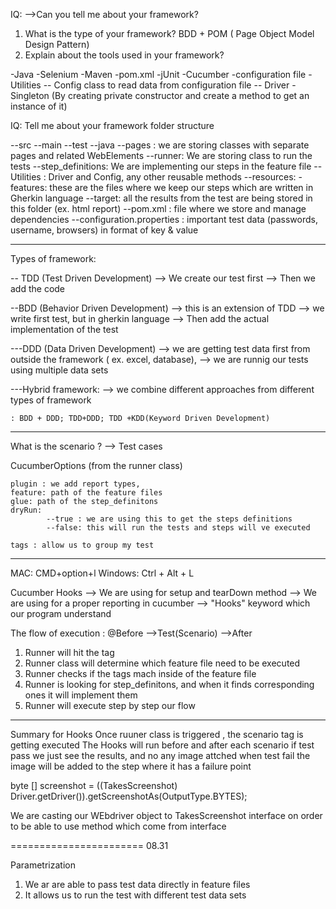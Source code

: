 IQ:
-->Can you tell me about your framework?

1) What is the type of your framework? BDD + POM ( Page Object Model Design Pattern)
2) Explain about the tools used in your framework?

  
  -Java
  -Selenium
  -Maven
  -pom.xml
  -jUnit
  -Cucumber
  -configuration file
  -Utilities
        -- Config class to read data from configuration file
        -- Driver -Singleton (By creating private constructor and create a method to get an instance of it)

IQ:
Tell me about your framework folder structure

   --src
    --main
    --test
        --java
                --pages : we are storing classes with separate pages and related WebElements
                --runner: We are storing class to run the tests
                --step_definitions:  We are implementing our steps in the feature file
                -- Utilities : Driver and Config, any other reusable methods 
        --resources:
                -features: these are the files where we keep our steps which are written in Gherkin language
   --target: all the results from the test are being stored in this folder (ex. html report)
   --pom.xml : file where we store and manage dependencies 
   --configuration.properties : important test data (passwords, username, browsers) in format of key & value

----
Types of framework:

 -- TDD (Test Driven Development)
   --> We create our test first
   --> Then we add the code

--BDD (Behavior Driven Development)
    --> this is an extension of TDD
    --> we write first test, but in gherkin language
    --> Then add the actual implementation of the test

---DDD (Data Driven Development)
  --> we are getting test data first from outside the framework  ( ex. excel, database), 
  --> we are runnig our tests using multiple data sets

---Hybrid framework:
    --> we combine different approaches from different types of framework

    : BDD + DDD; TDD+DDD; TDD +KDD(Keyword Driven Development)

-----------
What is the scenario ?  --> Test cases

CucumberOptions (from the runner class)

    plugin : we add report types,
    feature: path of the feature files
    glue: path of the step_definitons
    dryRun:
            --true : we are using this to get the steps definitions
            --false: this will run the tests and steps will ve executed

    tags : allow us to group my test
----------------------------------------

MAC: CMD+option+l
Windows: Ctrl + Alt + L

Cucumber Hooks
--> We are using for setup and tearDown method 
--> We are using for a proper reporting in cucumber
--> "Hooks" keyword which our program understand 

The flow of execution :
  @Before -->Test(Scenario) -->After 

1) Runner will hit the tag
2) Runner class will determine which feature file need to be executed 
3) Runner checks if the tags mach inside of the feature file
4) Runner is looking for step_definitons, and when it finds corresponding ones it will implement them 
5) Runner will execute step by step our flow 

--------
Summary for Hooks
Once ruuner class is triggered , the scenario tag is getting executed
The Hooks will run before and after each scenario
if test pass we just see the results, and no any image attched 
when test fail the image will be added to the step where it has a failure point

byte [] screenshot = ((TakesScreenshot) Driver.getDriver()).getScreenshotAs(OutputType.BYTES);

We are casting our WEbdriver object to TakesScreenshot interface on order to be able to use method which come from interface 

=======================
08.31

Parametrization 

1) We ar are able to pass test data directly in feature files
2) It allows us to run the test with different test data sets


